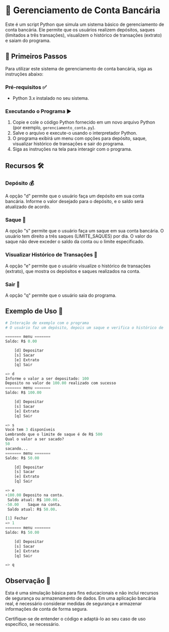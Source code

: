 # 🏦 Gerenciamento de Conta Bancária

Este é um script Python que simula um sistema básico de gerenciamento de conta bancária. Ele permite que os usuários realizem depósitos, saques (limitados a três transações), visualizem o histórico de transações (extrato) e saiam do programa.

## 🚀 Primeiros Passos

Para utilizar este sistema de gerenciamento de conta bancária, siga as instruções abaixo:

### Pré-requisitos ✅

- Python 3.x instalado no seu sistema.

### Executando o Programa ▶️

1. Copie e cole o código Python fornecido em um novo arquivo Python (por exemplo, `gerenciamento_conta.py`).
2. Salve o arquivo e execute-o usando o interpretador Python.
3. O programa exibirá um menu com opções para depósito, saque, visualizar histórico de transações e sair do programa.
4. Siga as instruções na tela para interagir com o programa.

## Recursos 🛠️

### Depósito 💰

A opção "d" permite que o usuário faça um depósito em sua conta bancária. Informe o valor desejado para o depósito, e o saldo será atualizado de acordo.

### Saque 💸

A opção "s" permite que o usuário faça um saque em sua conta bancária. O usuário tem direito a três saques (LIMITE_SAQUES) por dia. O valor do saque não deve exceder o saldo da conta ou o limite especificado.

### Visualizar Histórico de Transações 📜

A opção "e" permite que o usuário visualize o histórico de transações (extrato), que mostra os depósitos e saques realizados na conta.

### Sair 🚪

A opção "q" permite que o usuário saia do programa.

## Exemplo de Uso 📝

```python
# Interação de exemplo com o programa
# O usuário faz um depósito, depois um saque e verifica o histórico de transações antes de sair.

======= menu =======
Saldo: R$ 0.00

    [d] Depositar
    [s] Sacar
    [e] Extrato
    [q] Sair

=> d
Informe o valor a ser depositado: 100
Deposito no valor de 100.00 realizado com sucesso
======= menu =======
Saldo: R$ 100.00

    [d] Depositar
    [s] Sacar
    [e] Extrato
    [q] Sair

=> s
Você tem 3 disponíveis
Lembrando que o limite de saque é de R$ 500
Qual o valor a ser sacado? 
50
sacando...
======= menu =======
Saldo: R$ 50.00

    [d] Depositar
    [s] Sacar
    [e] Extrato
    [q] Sair

=> e
+100.00 Deposito na conta.
 Saldo atual: R$ 100.00.
-50.00    Saque na conta.
 Saldo atual: R$ 50.00.

[1] Fechar
=> 1
======= menu =======
Saldo: R$ 50.00

    [d] Depositar
    [s] Sacar
    [e] Extrato
    [q] Sair

=> q
```

## Observação 🚧

Esta é uma simulação básica para fins educacionais e não inclui recursos de segurança ou armazenamento de dados. Em uma aplicação bancária real, é necessário considerar medidas de segurança e armazenar informações de conta de forma segura.

Certifique-se de entender o código e adaptá-lo ao seu caso de uso específico, se necessário.
